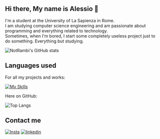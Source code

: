 ## Hi there, My name is Alessio 👋
I'm a student at the University of La Sapienza in Rome.<br>
I am studying computer science engineering and am passionate about programming and everything related to technology.<br>
Sometimes, when I'm bored, I start some completely useless project just to do something. Everything but studying.

![NotRambi's GitHub stats](https://github-readme-stats.vercel.app/api?username=NotRambi&show_icons=true&rank_icon=github&theme=radical)

## Languages used
For all my projects and works:

[![My Skills](https://skillicons.dev/icons?i=py,c,unity,cs,java,js,html,css,php,postgres,arduino,raspberrypi,matlab)](https://skillicons.dev)

Here on GitHub:

![Top Langs](https://github-readme-stats.vercel.app/api/top-langs/?username=NotRambi&layout=compact&theme=radical)

## Contact me
[![Insta](https://skillicons.dev/icons?i=instagram)](https://www.instagram.com/_lavoree_/)
[![linkedin](https://skillicons.dev/icons?i=linkedin)](https://www.linkedin.com/in/alessio-lavore-822798297?utm_source=share&utm_campaign=share_via&utm_content=profile&utm_medium=android_app )
